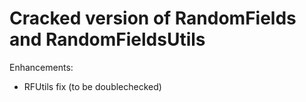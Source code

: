 # Cracked version of RandomFields and RandomFieldsUtils

Enhancements: 
* RFUtils fix (to be doublechecked)